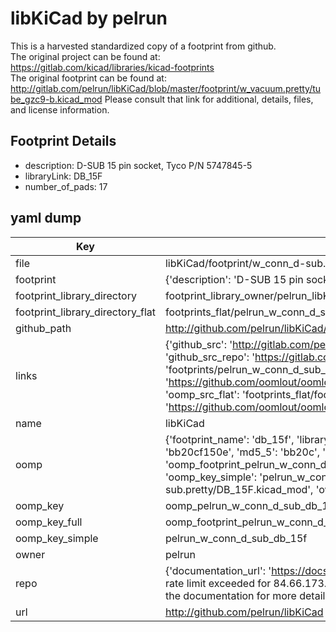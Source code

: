 # libKiCad by pelrun  
This is a harvested standardized copy of a footprint from github.  
The original project can be found at:  
https://gitlab.com/kicad/libraries/kicad-footprints  
The original footprint can be found at:
http://gitlab.com/pelrun/libKiCad/blob/master/footprint/w_vacuum.pretty/tube_gzc9-b.kicad_mod
Please consult that link for additional, details, files, and license information.  
## Footprint Details
* description: D-SUB 15 pin socket, Tyco P/N 5747845-5  
* libraryLink: DB_15F  
* number_of_pads: 17  
## yaml dump  
| Key | Value |  
| --- | --- |  
| file | libKiCad/footprint/w_conn_d-sub.pretty/DB_15F.kicad_mod |  
| footprint | {'description': 'D-SUB 15 pin socket, Tyco P/N 5747845-5', 'libraryLink': 'DB_15F', 'number_of_pads': 17} |  
| footprint_library_directory | footprint_library_owner/pelrun_libKiCad |  
| footprint_library_directory_flat | footprints_flat/pelrun_w_conn_d_sub_db_15f/working |  
| github_path | http://github.com/pelrun/libKiCad/blob/master/footprint/w_conn_d-sub.pretty/DB_15F.kicad_mod |  
| links | {'github_src': 'http://gitlab.com/pelrun/libKiCad/blob/master/footprint/w_vacuum.pretty/tube_gzc9-b.kicad_mod', 'github_src_repo': 'https://gitlab.com/kicad/libraries/kicad-footprints', 'oomp_bot': 'footprints/pelrun_w_conn_d_sub_db_15f/working', 'oomp_bot_github': 'https://github.com/oomlout/oomlout_oomp_footprint_bot/tree/main/footprints/pelrun_w_conn_d_sub_db_15f/working', 'oomp_src_flat': 'footprints_flat/footprints_flat/pelrun_w_conn_d_sub_db_15f/working', 'oomp_src_flat_github': 'https://github.com/oomlout/oomlout_oomp_footprint_src/tree/main/footprints_flat/pelrun_w_conn_d_sub_db_15f/working'} |  
| name | libKiCad |  
| oomp | {'footprint_name': 'db_15f', 'library_name': 'w_conn_d_sub', 'md5': 'bb20cf150e0189252c6d8369c8f0f119', 'md5_10': 'bb20cf150e', 'md5_5': 'bb20c', 'md5_6': 'bb20cf', 'oomp_key': 'oomp_pelrun_w_conn_d_sub_db_15f', 'oomp_key_extra': 'oomp_footprint_pelrun_w_conn_d_sub_db_15f', 'oomp_key_full': 'oomp_footprint_pelrun_w_conn_d_sub_db_15f_bb20cf', 'oomp_key_simple': 'pelrun_w_conn_d_sub_db_15f', 'original_filename': 'libKiCad/footprint/w_conn_d-sub.pretty/DB_15F.kicad_mod', 'owner_name': 'pelrun'} |  
| oomp_key | oomp_pelrun_w_conn_d_sub_db_15f |  
| oomp_key_full | oomp_footprint_pelrun_w_conn_d_sub_db_15f |  
| oomp_key_simple | pelrun_w_conn_d_sub_db_15f |  
| owner | pelrun |  
| repo | {'documentation_url': 'https://docs.github.com/rest/overview/resources-in-the-rest-api#rate-limiting', 'message': "API rate limit exceeded for 84.66.173.59. (But here's the good news: Authenticated requests get a higher rate limit. Check out the documentation for more details.)"} |  
| url | http://github.com/pelrun/libKiCad |  

